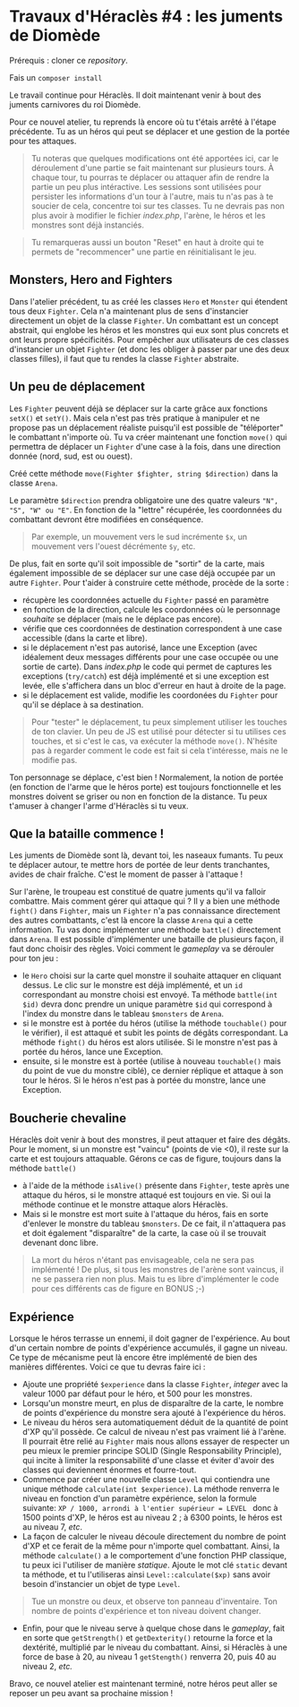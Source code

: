 # Travaux d'Héraclès #4 : les juments de Diomède
 
Prérequis : cloner ce *repository*.

Fais un `composer install`

Le travail continue pour Héraclès. Il doit maintenant venir à bout des juments carnivores du roi Diomède.

Pour ce nouvel atelier, tu reprends là encore où tu t'étais arrêté à l'étape précédente. Tu as un héros qui peut se déplacer et une gestion de la portée pour tes attaques. 

> Tu noteras que quelques modifications ont été apportées ici, car le déroulement d'une partie se fait maintenant sur plusieurs tours. À chaque tour, tu pourras te déplacer ou attaquer afin de rendre la partie un peu plus intéractive. Les sessions sont utilisées pour persister les informations d'un tour à l'autre, mais tu n'as pas à te soucier de cela, concentre toi sur tes classes. Tu ne devrais pas non plus avoir à modifier le fichier *index.php*, l'arène, le héros et les monstres sont déjà instanciés.

> Tu remarqueras aussi un bouton "Reset" en haut à droite qui te permets de "recommencer" une partie en réinitialisant le jeu.

## Monsters, Hero and Fighters
Dans l'atelier précédent, tu as créé les classes `Hero` et `Monster` qui étendent tous deux `Fighter`. Cela n'a maintenant plus de sens d'instancier directement un objet de la classe `Fighter`. Un combattant est un concept abstrait, qui englobe les héros et les monstres qui eux sont plus concrets et ont leurs propre spécificités. Pour empêcher aux utilisateurs de ces classes d'instancier un objet `Fighter` (et donc les obliger à passer par une des deux classes filles), il faut que tu rendes la classe `Fighter` abstraite. 

## Un peu de déplacement
Les `Fighter` peuvent déjà se déplacer sur la carte grâce aux fonctions `setX()` et `setY()`. Mais cela n'est pas très pratique à manipuler et ne propose pas un déplacement réaliste puisqu'il est possible de "téléporter" le combattant n'importe où. 
Tu va créer maintenant une fonction `move()` qui permettra de déplacer un `Fighter` d'une case à la fois, dans une direction donnée (nord, sud, est ou ouest).

Créé cette méthode `move(Fighter $fighter, string $direction)` dans la classe `Arena`. 

Le paramètre `$direction` prendra obligatoire une des quatre valeurs `"N", "S", "W" ou "E"`. En fonction de la "lettre" récupérée, les coordonnées du combattant devront être modifiées en conséquence.
> Par exemple, un mouvement vers le sud incrémente `$x`, un mouvement vers l'ouest décrémente `$y`, etc.

De plus, fait en sorte qu'il soit impossible de "sortir" de la carte, mais également impossible de se déplacer sur une case déjà occupée par un autre `Fighter`. Pour t'aider à construire cette méthode, procède de la sorte : 
- récupère les coordonnées actuelle du `Fighter` passé en paramètre
- en fonction de la direction, calcule les coordonnées où le personnage *souhaite* se déplacer (mais ne le déplace pas encore). 
- vérifie que ces coordonnées de destination correspondent à une case accessible (dans la carte et libre). 
- si le déplacement n'est pas autorisé, lance une Exception (avec idéalement deux messages différents pour une case occupée ou une sortie de carte). Dans *index.php* le code qui permet de captures les exceptions (`try/catch`) est déjà implémenté et si une exception est levée, elle s'affichera dans un bloc d'erreur en haut à droite de la page.
- si le déplacement est valide, modifie les coordonées du `Fighter` pour qu'il se déplace à sa destination.

> Pour "tester" le déplacement, tu peux simplement utiliser les touches de ton clavier. Un peu de JS est utilisé pour détecter si tu utilises ces touches, et si c'est le cas, va exécuter la méthode `move()`. N'hésite pas à regarder comment le code est fait si cela t'intéresse, mais ne le modifie pas. 

Ton personnage se déplace, c'est bien ! Normalement, la notion de portée (en fonction de l'arme que le héros porte) est toujours fonctionnelle et les monstres doivent se griser ou non en fonction de la distance. Tu peux t'amuser à changer l'arme d'Héraclès si tu veux.

## Que la bataille commence !

Les juments de Diomède sont là, devant toi, les naseaux fumants. Tu peux te déplacer autour, te mettre hors de portée de leur dents tranchantes, avides de chair fraîche. C'est le moment de passer à l'attaque !

Sur l'arène, le troupeau est constitué de quatre juments qu'il va falloir combattre. Mais comment gérer qui attaque qui ? Il y a bien une méthode `fight()` dans `Fighter`, mais un `Fighter` n'a pas connaissance directement des autres combattants, c'est là encore la classe `Arena` qui a cette information. Tu vas donc implémenter une méthode `battle()` directement dans `Arena`. Il est possible d'implémenter une bataille de plusieurs façon, il faut donc choisir des règles. Voici comment le *gameplay* va se dérouler pour ton jeu :
- le `Hero` choisi sur la carte quel monstre il souhaite attaquer en cliquant dessus. Le clic sur le monstre est déjà implémenté, et un `id` correspondant au monstre choisi est envoyé. Ta méthode `battle(int $id)` devra donc prendre un unique paramètre `$id` qui correspond à l'index du monstre dans le tableau `$monsters` de `Arena`.
- si le monstre est à portée du héros (utilise la méthode `touchable()` pour le vérifier), il est attaqué et subit les points de dégâts correspondant. La méthode `fight()` du héros est alors utilisée. Si le monstre n'est pas à portée du héros, lance une Exception.
- ensuite, si le monstre est à portée (utilise à nouveau `touchable()` mais du point de vue du monstre ciblé), ce dernier réplique et attaque à son tour le héros. Si le héros n'est pas à portée du monstre, lance une Exception. 

## Boucherie chevaline

Héraclès doit venir à bout des monstres, il peut attaquer et faire des dégâts. Pour le moment, si un monstre est "vaincu" (points de vie <0), il reste sur la carte et est toujours attaquable. Gérons ce cas de figure, toujours dans la méthode `battle()` 
- à l'aide de la méthode `isAlive()` présente dans `Fighter`, teste après une attaque du héros, si le monstre attaqué est toujours en vie. Si oui la méthode continue et le monstre attaque alors Héraclès. 
- Mais si le monstre est mort suite à l'attaque du héros, fais en sorte d'enlever le monstre du tableau `$monsters`. De ce fait, il n'attaquera pas et doit également "disparaître" de la carte, la case où il se trouvait devenant donc libre.

> La mort du héros n'étant pas envisageable, cela ne sera pas implémenté ! De plus, si tous les monstres de l'arène sont vaincus, il ne se passera rien non plus. Mais tu es libre d'implémenter le code pour ces différents cas de figure en BONUS ;-)

## Expérience

Lorsque le héros terrasse un ennemi, il doit gagner de l'expérience. Au bout d'un certain nombre de points d'expérience accumulés, il gagne un niveau. Ce type de mécanisme peut là encore être implémenté de bien des manières différentes. Voici ce que tu devras faire ici :
- Ajoute une propriété `$experience` dans la classe `Fighter`, *integer* avec la valeur 1000 par défaut pour le héro, et 500 pour les monstres.
- Lorsqu'un monstre meurt, en plus de disparaître de la carte, le nombre de points d'expérience du monstre sera ajouté à l'expérience du héros.
- Le niveau du héros sera automatiquement déduit de la quantité de point d'XP qu'il possède. Ce calcul de niveau n'est pas vraiment lié à l'arène. Il pourrait être relié au `Fighter` mais nous allons essayer de respecter un peu mieux le premier principe SOLID (Single Responsability Principle), qui incite à limiter la responsabilité d'une classe et éviter d'avoir des classes qui deviennent énormes et fourre-tout. 
- Commence par créer une nouvelle classe `Level` qui contiendra une unique méthode `calculate(int $experience)`. La méthode renverra le niveau en fonction d'un paramètre expérience, selon la formule suivante: `XP / 1000, arrondi à l'entier supérieur = LEVEL ` donc à 1500 points d'XP, le héros est au niveau 2 ; à 6300 points, le héros est au niveau 7, *etc*. 
- La façon de calculer le niveau découle directement du nombre de point d'XP et ce ferait de la même pour n'importe quel combattant. Ainsi, la méthode `calculate()` a le comportement d'une fonction PHP classique, tu peux ici l'utiliser de manière *statique*. Ajoute le mot clé `static` devant ta méthode, et tu l'utiliseras ainsi `Level::calculate($xp)` sans avoir besoin d'instancier un objet de type `Level`.

> Tue un monstre ou deux, et observe ton panneau d'inventaire. Ton nombre de points d'expérience et ton niveau doivent changer.

- Enfin, pour que le niveau serve à quelque chose dans le *gameplay*, fait en sorte que `getStrength()` et `getDexterity()` retourne la force et la dextérité, multiplié par le niveau du combattant. Ainsi, si Héraclès à une force de base à 20, au niveau 1 `getStength()` renverra 20, puis 40 au niveau 2, *etc.* 

Bravo, ce nouvel atelier est maintenant terminé, notre héros peut aller se reposer un peu avant sa prochaine mission !